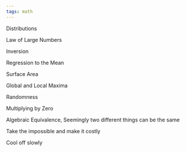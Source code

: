 ```yaml
---
tags: math
---
```


Distributions

Law of Large Numbers

Inversion

Regression to the Mean

Surface Area

Global and Local Maxima

Randomness

Multiplying by Zero

Algebraic Equivalence, Seemingly two different things can be the same

Take the impossible and make it costly 

Cool off slowly 